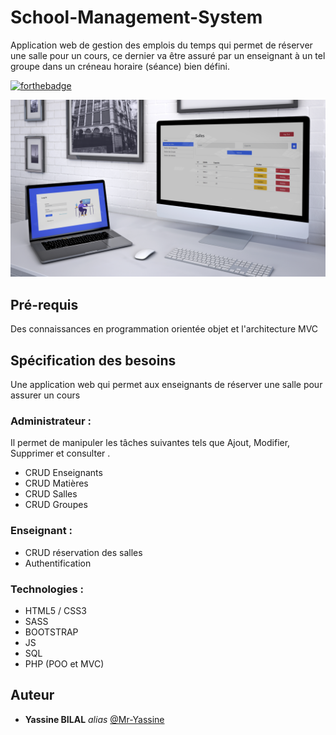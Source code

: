 # School-Management-System
Application web de gestion des emplois du temps qui permet de réserver une salle pour un cours, ce dernier va être assuré par un enseignant à un tel groupe dans un créneau horaire (séance)
bien défini.

[![forthebadge](http://forthebadge.com/images/badges/built-with-love.svg)](http://forthebadge.com)

<img src="presentation.jpg" alt="mockup"/>


## Pré-requis

Des connaissances en programmation orientée objet et l'architecture MVC


## Spécification des besoins

Une application web qui permet aux enseignants de réserver une salle pour assurer un cours


### Administrateur :

Il permet de manipuler les tâches suivantes tels que Ajout, Modifier, Supprimer et consulter .

  - CRUD Enseignants
  - CRUD Matières
  - CRUD Salles
  - CRUD Groupes

### Enseignant :

  - CRUD réservation des salles
  - Authentification


### Technologies :

  - HTML5 / CSS3
  - SASS
  - BOOTSTRAP
  - JS
  - SQL
  - PHP (POO et MVC)

## Auteur

* **Yassine BILAL** _alias_ [@Mr-Yassine](https://github.com/Mr-Yassine)


